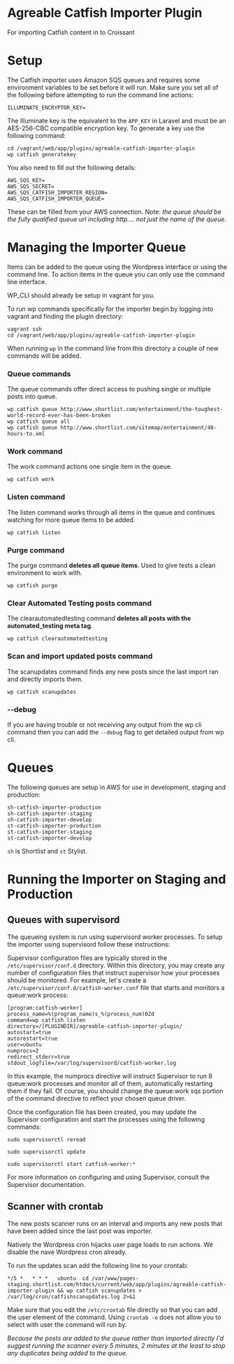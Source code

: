 Agreable Catfish Importer Plugin
===============

For importing Catfish content in to Croissant

# Setup

The Catfish importer uses Amazon SQS queues and requires some environment variables to be set before it will run. Make sure you set all of the following before attempting to run the command line actions:

```
ILLUMINATE_ENCRYPTOR_KEY=
```

The Illuminate key is the equivalent to the ```APP_KEY``` in Laravel and must be an AES-256-CBC compatible encryption key. To generate a key use the following command:

```
cd /vagrant/web/app/plugins/agreable-catfish-importer-plugin
wp catfish generatekey
```

You also need to fill out the following details:

```
AWS_SQS_KEY=
AWS_SQS_SECRET=
AWS_SQS_CATFISH_IMPORTER_REGION=
AWS_SQS_CATFISH_IMPORTER_QUEUE=
```

These can be filled from your AWS connection. Note: *the queue should be the fully qualified queue url including http.... _not_ just the name of the queue*.

# Managing the Importer Queue

Items can be added to the queue using the Wordpress interface or using the command line. To action items in the queue you can only use the command line interface.

WP_CLI should already be setup in vagrant for you.

To run wp commands specifically for the importer begin by logging into vagrant and finding the plugin directory:

```
vagrant ssh
cd /vagrant/web/app/plugins/agreable-catfish-importer-plugin
```

When running ```wp``` in the command line from this directory a couple of new commands will be added.

### Queue commands

The queue commands offer direct access to pushing single or multiple posts into queue.

```
wp catfish queue http://www.shortlist.com/entertainment/the-toughest-world-record-ever-has-been-broken
wp catfish queue all
wp catfish queue http://www.shortlist.com/sitemap/entertainment/48-hours-to.xml
```

### Work command

The work command actions one single item in the queue.

```
wp catfish work
```

### Listen command

The listen command works through all items in the queue and continues watching for more queue items to be added.

```
wp catfish listen
```
### Purge command

The purge command **deletes all queue items**. Used to give tests a clean environment to work with.

```
wp catfish purge
```

### Clear Automated Testing posts command

The clearautomatedtesting command **deletes all posts with the automated_testing meta tag**.

```
wp catfish clearautomatedtesting
```
### Scan and import updated posts command

The scanupdates command finds any new posts since the last import ran and directly imports them.

```
wp catfish scanupdates
```

### --debug

If you are having trouble or not receiving any output from the wp cli command then you can add the `--debug` flag to get detailed output from wp cli.

# Queues

The following queues are setup in AWS for use in development, staging and production:

```
sh-catfish-importer-production
sh-catfish-importer-staging
sh-catfish-importer-develop
st-catfish-importer-production
st-catfish-importer-staging
st-catfish-importer-develop
```

`sh` is Shortlist and `st` Stylist.

# Running the Importer on Staging and Production

## Queues with supervisord

The queueing system is run using supervisord worker processes. To setup the importer using supervisord follow these instructions:

Supervisor configuration files are typically stored in the `/etc/supervisor/conf.d` directory. Within this directory, you may create any number of configuration files that instruct supervisor how your processes should be monitored. For example, let's create a `/etc/supervisor/conf.d/catfish-worker.conf` file that starts and monitors a queue:work process:

```
[program:catfish-worker]
process_name=%(program_name)s_%(process_num)02d
command=wp catfish listen
directory=/[PLUGINDIR]/agreable-catfish-importer-plugin/
autostart=true
autorestart=true
user=ubuntu
numprocs=2
redirect_stderr=true
stdout_logfile=/var/log/supervisord/catfish-worker.log
```

In this example, the numprocs directive will instruct Supervisor to run 8 queue:work processes and monitor all of them, automatically restarting them if they fail. Of course, you should change the  queue:work sqs portion of the command directive to reflect your chosen queue driver.

Once the configuration file has been created, you may update the Supervisor configuration and start the processes using the following commands:

```
sudo supervisorctl reread

sudo supervisorctl update

sudo supervisorctl start catfish-worker:*

```

For more information on configuring and using Supervisor, consult the Supervisor documentation.

## Scanner with crontab

The new posts scanner runs on an interval and imports any new posts that have been added since the last post was importer.

Natively the Wordpress cron hijacks user page loads to run actions. We disable the nave Wordpress cron already.

To run the updates scan add the following line to your crontab:

```
*/5 *   * * *   ubuntu  cd /var/www/pages-staging.shortlist.com/htdocs/current/web/app/plugins/agreable-catfish-importer-plugin && wp catfish scanupdates > /var/log/cron/catfishscanupdates.log 2>&1
```

Make sure that you edit the `/etc/crontab` file directly so that you can add the user element of the command. Using `crontab -e` does not allow you to select with user the command will run by.

*Because the posts are added to the queue rather than imported directly I'd suggest running the scanner every 5 minutes, 2 minutes at the least to stop any duplicates being added to the queue.*
